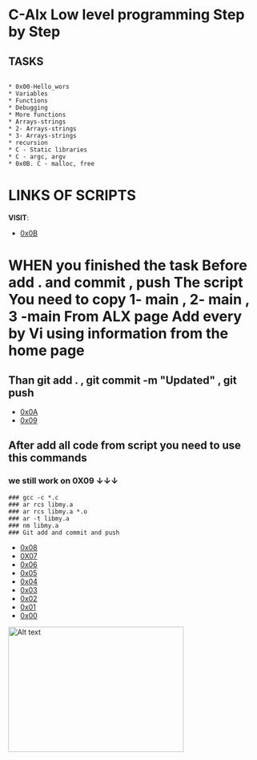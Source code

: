 # C-Alx Low level programming Step by Step 
## TASKS
~~~~

* 0x00-Hello_wors
* Variables
* Functions 
* Debugging
* More functions 
* Arrays-strings
* 2- Arrays-strings
* 3- Arrays-strings
* recursion
* C - Static libraries
* C - argc, argv
* 0x0B. C - malloc, free
~~~~
# LINKS OF SCRIPTS 

**VISIT**: 
* [0x0B](https://docs.google.com/document/d/11lRtqeMn6EO1lRBOnAkI3308slU6IragAKl63So4e9c/edit)
# WHEN you finished the task Before add . and commit , push  The script You need to copy 1- main , 2- main , 3 -main From ALX page Add every by Vi using information from the home page
## Than git add . , git commit -m "Updated" , git push
* [0x0A](https://docs.google.com/document/d/1VMExs_UzYck9teoeIV2Oxs4ELT9I4fDOQycA7X52WwU/edit)
* [0x09](https://docs.google.com/document/d/1l3pwm5IBMyp51aOYDLcaO7iKPQIv-S_dqlYm7purzLY/edit)
## After add all code from script you need to use this commands 
### we still work on 0X09 &darr;&darr;&darr;
~~~~
### gcc -c *.c 
### ar rcs libmy.a
### ar rcs libmy.a *.o
### ar -t libmy.a
### nm libmy.a  
### Git add and commit and push 
~~~~
* [0x08](https://docs.google.com/document/d/1ajmfOT-0mKA3gEJ7DVP6lLA1cmDTc2SE0fZUzsFdHC0/edit)
* [0X07](https://docs.google.com/document/d/1ySWG3i7271JBSQ15mW1OKdyUtpduH1dnQ046KVh0Kms/edit)
* [0x06](https://docs.google.com/document/d/1q_RncpYwnQ_BaAofEeZlMDe3KIXEx-_Sk6IV45xIP7o/edit)
* [0x05](https://docs.google.com/document/d/1xDuKCHrMAqos3HaFEnGNyvsR7tnp4XRJV9jUN39Kf3o/edit?pli=1)
* [0x04](https://docs.google.com/document/d/1imzQClExSRyc2WoIf2aH9bRZv6X_TSehpZAHZdtdTF8/edit0)
* [0x03](https://docs.google.com/document/d/1lbappd1BBE-Br4UWB0-TupuPM8SR8f1bsFMXe1BpxdY/edit)
* [0x02](https://docs.google.com/document/d/1puwxOfTE395rttYFrZ3bETS2gu1WPlWrfnmMGIkeZHw/edit)
* [0x01](https://docs.google.com/document/d/1APA-4CStOhrDYvsb9cAtTP66o_Ny3icpuF5UMPjAaL4/edit)
* [0x00](https://docs.google.com/document/d/1G6DezVAm_3ZVtF-mQsdYsJVCLPqxfqt6SQI5V31TI1w/edit)



<img src="https://webimages.mongodb.com/_com_assets/cms/l3etz1z9tduxvdoni-c.svg?auto=format%2Ccompress&ch=DPR&w=135" alt="Alt text" width="350" height="250">


